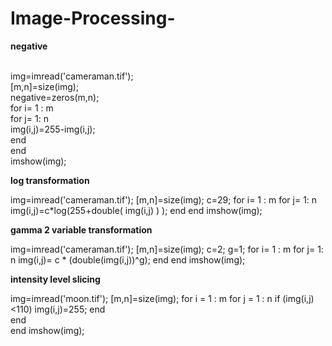 # Image-Processing-
**negative**

<br>img=imread('cameraman.tif');
<br>[m,n]=size(img);
<br>negative=zeros(m,n);
<br>for i= 1 : m
    <br>for j= 1: n
        <br>img(i,j)=255-img(i,j);
    <br>end
<br>end
<br>imshow(img);

**log transformation**

img=imread('cameraman.tif');
[m,n]=size(img);
c=29;
for i= 1 : m
    for j= 1: n
        img(i,j)=c*log(255+double( img(i,j) ) );
    end
end
imshow(img);

**gamma 2 variable transformation**

img=imread('cameraman.tif');
[m,n]=size(img);
c=2;
g=1;
for i= 1 : m
    for j= 1: n
        img(i,j)= c * (double(img(i,j))^g);
    end
end
imshow(img);

**intensity level slicing**

img=imread('moon.tif');
[m,n]=size(img);
for i = 1 : m
    for j = 1 : n
        if (img(i,j)<110)
            img(i,j)=255;
        end    
    end    
end
imshow(img);
